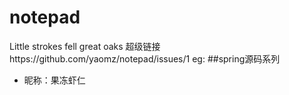 # notepad
Little strokes fell great oaks
超级链接https://github.com/yaomz/notepad/issues/1
eg:
##spring源码系列
* 昵称：果冻虾仁 
